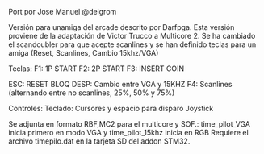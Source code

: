Port por Jose Manuel @delgrom

Versión para unamiga del arcade descrito por Darfpga.
Esta versión proviene de la adaptación de Victor Trucco a Multicore 2. Se ha cambiado el scandoubler para que acepte scanlines y se han definido teclas para un amiga (Reset, Scanlines, Cambio 15khz/VGA)

Teclas:
F1: 1P START
F2: 2P START
F3: INSERT COIN

ESC: RESET
BLOQ DESP: Cambio entre VGA y 15KHZ
F4: Scanlines (alternando entre no scanlines, 25%, 50% y 75%)

Controles:
Teclado: Cursores y espacio para disparo
Joystick

Se adjunta en formato RBF,MC2 para el multicore y SOF.: time_pilot_VGA inicia primero en modo VGA y time_pilot_15khz inicia en RGB
Requiere el archivo timepilo.dat en la tarjeta SD del addon STM32.

